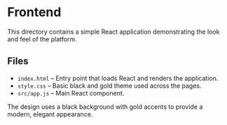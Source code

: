 # Frontend

This directory contains a simple React application demonstrating the look and feel of the platform.

## Files

- `index.html` – Entry point that loads React and renders the application.
- `style.css` – Basic black and gold theme used across the pages.
- `src/app.js` – Main React component.

The design uses a black background with gold accents to provide a modern, elegant appearance.
